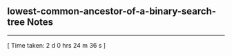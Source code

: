 <h2>lowest-common-ancestor-of-a-binary-search-tree Notes</h2><hr>[ Time taken: 2 d 0 hrs 24 m 36 s ]